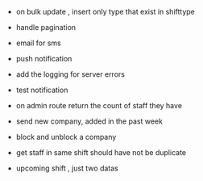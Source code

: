- on bulk update , insert only type that exist in shifttype
- handle pagination
- email for sms
- push notification
- add the logging for server errors
- test notification

- on admin route return the count of staff they have
- send new company, added in the past week
- block and unblock a company
- get staff in same shift should have not be duplicate
- upcoming shift , just two datas

